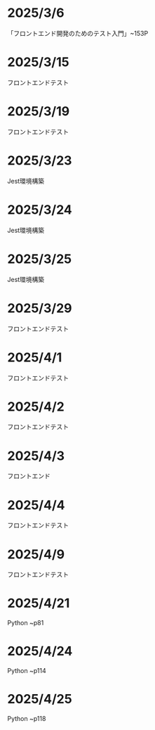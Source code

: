 # 2025/3/6
「フロントエンド開発のためのテスト入門」~153P

# 2025/3/15
フロントエンドテスト

# 2025/3/19
フロントエンドテスト

# 2025/3/23
Jest環境構築

# 2025/3/24
Jest環境構築

# 2025/3/25
Jest環境構築

# 2025/3/29
フロントエンドテスト

# 2025/4/1
フロントエンドテスト

# 2025/4/2
フロントエンドテスト

# 2025/4/3
フロントエンド

# 2025/4/4
フロントエンドテスト

# 2025/4/9
フロントエンドテスト

# 2025/4/21
Python ~p81

# 2025/4/24
Python ~p114

# 2025/4/25
Python ~p118
